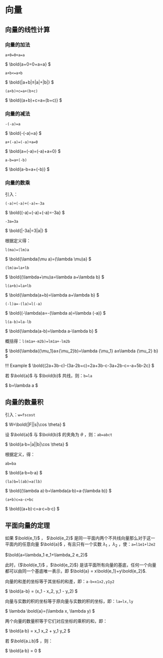 # 向量

## 向量的线性计算

### 向量的加法

`a+0=0+a=a`

$
\bold{a+0=0+a=a}
$

`a+b<=a+b`

$
\bold{|a+b|≤|a|+|b|}
$

`(a+b)+c=a+(b+c)`

$
\bold{(a+b)+c=a+(b+c)}
$

### 向量的减法

`-(-a)=a`

$
\bold{-(-a)=a}
$

`a+(-a)=(-a)+a=0`

$
\bold{a+(-a)=(-a)+a=0}
$

`a-b=a+(-b)`

$
\bold{a-b=a+(-b)}
$

### 向量的数乘

引入：

`(-a)+(-a)+(-a)=-3a`

$
\bold{(-a)+(-a)+(-a)=-3a}
$

`-3a=3a`

$
\bold{|-3a|=3|a|}
$

根据定义得：

`l(ma)=(lm)a`

$
\bold{\lambda(\mu a)=(\lambda \mu)a}
$

`(lm)a=la+lb`

$
\bold{(\lambda+\mu)a=\lambda a+\lambda b}
$

`l(a+b)=la+lb`

$
\bold{\lambda(a+b)=\lambda a+\lambda b}
$

`(-l)a=-(la)=l(-a)`

$
\bold{(-\lambda)a=-(\lambda a)=\lambda (-a)}
$

`l(a-b)=la-lb`

$
\bold{\lambda(a-b)=\lambda a-\lambda b}
$

概括得：`l(m1a+-m2b)=lm1a+-lm2b`

$
\bold{\lambda({\mu_1}a±{\mu_2}b)=\lambda {\mu_1} a±\lambda {\mu_2} b}
$

!!! Example
    $
    \bold{(2a+3b-c)-(3a-2b+c)=2a+3b-c-3a+2b-c=-a+5b-2c}
    $

若 $\bold{a}$ 与 $\bold{b}$ 共线，则：`b=la`

$
b=\lambda a
$

## 向量的数量积

引入：`w=fscost`

$
W=\bold{|F||s|\cos \theta}
$

设 $\bold{a}$ 与 $\bold{b}$ 的夹角为 $\theta$ ，则：`ab=abct`

$
\bold{a·b=|a||b|\cos \theta}
$

根据定义，得：

`ab=ba`

$
\bold{a·b=b·a}
$

`(la)b=l(ab)=a(lb)`

$
\bold{(\lambda a)·b=\lambda(a·b)=a·(\lambda b)}
$

`(a+b)c=a·c+bc`

$
\bold{(a+b)·c=a·c+b·c}
$

## 平面向量的定理

如果 $\bold{e_1}$ ， $\bold{e_2}$ 是同一平面内两个不共线向量那么对于这一平面内的任意向量 $\bold{a}$ ，有且只有一个实数 $\lambda_1$ ，$\lambda_2$ ，使：`a=l1e1+l2e2`

$\bold{a=\lambda_1 e_1+\lambda_2 e_2}$

此时，{$\bold{e_1}$ ，$\bold{e_2}$} 是该平面所有向量的基底，任何一个向量都可以由同一个基底唯一表示，即 $\bold{a} = x\bold{e_1}+y\bold{e_2}$.

向量的和差的坐标等于其坐标的和差，即：`a-b=x1x2,y1y2`

$
\bold{a-b} = (x_1 - x_2, y_1 - y_2)
$

向量与实数的积的坐标等于原向量与实数的积的坐标，即：`la=lx,ly`

$
\lambda \bold{a}=(\lambda x, \lambda y)
$

两个向量的数量积等于它们对应坐标的乘积的和，即：

$
\bold{a·b} = x_1 x_2 + y_1 y_2
$

若 $\bold{a⊥b}$ ，则：

$
\bold{a·b} = 0
$
